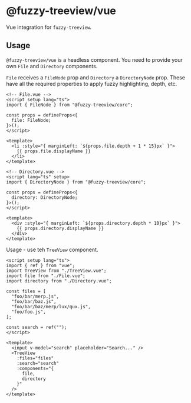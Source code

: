 # @fuzzy-treeview/vue

Vue integration for `fuzzy-treeview`.

## Usage

`@fuzzy-treeview/vue` is a headless component. You need to provide your own `File` and `Directory` components.

`File` receives a `FileNode` prop and `Directory` a `DirectoryNode` prop. These have all the required properties to apply fuzzy highlighting, depth, etc.

```vue
<!-- File.vue -->
<script setup lang="ts">
import { FileNode } from "@fuzzy-treeview/core";

const props = defineProps<{
  file: FileNode;
}>();
</script>

<template>
  <li :style="{ marginLeft: `${props.file.depth + 1 * 15}px` }">
    {{ props.file.displayName }}
  </li>
</template>
```

```vue
<!-- Directory.vue -->
<script lang="ts" setup>
import { DirectoryNode } from "@fuzzy-treeview/core";

const props = defineProps<{
  directory: DirectoryNode;
}>();
</script>

<template>
  <div :style="{ marginLeft: `${props.directory.depth * 10}px` }">
    {{ props.directory.displayName }}
  </div>
</template>
```

Usage - use teh `TreeView` component.

```vue
<script setup lang="ts">
import { ref } from "vue";
import TreeView from "./TreeView.vue";
import file from "./File.vue";
import directory from "./Directory.vue";

const files = [
  "foo/bar/merp.js",
  "foo/bar/baz.js",
  "foo/bar/baz/merp/lux/qux.js",
  "foo/foo.js",
];

const search = ref("");
</script>

<template>
  <input v-model="search" placeholder="Search..." />
  <TreeView
    :files="files"
    :search="search"
    :components="{
      file,
      directory
    }"
  />
</template>
```
